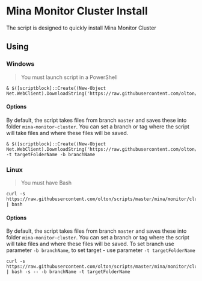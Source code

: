 # Mina Monitor Cluster Install

The script is designed to quickly install Mina Monitor Cluster

## Using

### Windows

>You must launch script in a PowerShell

```shell
& $([scriptblock]::Create((New-Object Net.WebClient).DownloadString('https://raw.githubusercontent.com/olton/scripts/master/mina/monitor/cluster/install.ps1')))
```

#### Options

By default, the script takes files from branch `master` and saves these into folder `mina-monitor-cluster`.
You can set a branch or tag where the script will take files and where these files will be saved.

```shell
& $([scriptblock]::Create((New-Object Net.WebClient).DownloadString('https://raw.githubusercontent.com/olton/scripts/master/mina/monitor/cluster/install.ps1'))) -t targetFolderName -b branchName
```

### Linux

>You must have Bash

```shell
curl -s https://raw.githubusercontent.com/olton/scripts/master/mina/monitor/cluster/install.sh | bash
```

#### Options

By default, the script takes files from branch `master` and saves these into folder `mina-monitor-cluster`.
You can set a branch or tag where the script will take files and where these files will be saved.
To  set branch use parameter `-b branchName`, to set target - use parameter `-t targetFolderName`

```shell
curl -s https://raw.githubusercontent.com/olton/scripts/master/mina/monitor/cluster/install.sh | bash -s -- -b branchName -t targetFolderName
```
